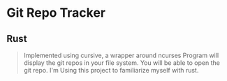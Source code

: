 # Git Repo Tracker
## Rust 
> Implemented using cursive, a wrapper around ncurses
> Program will display the git repos in your file system.
> You will be able to open the git repo.
> I'm Using this project to familiarize myself with rust.

